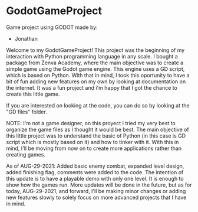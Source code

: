 # GodotGameProject

Game project using GODOT made by: 
* Jonathan

Welcome to my GodotGameProject!
This project was the beginning of my interaction with Python programming language in any scale. I bought a package from Zenva Academy, where the main objective was to create a simple game using the Godot game engine. This engine uses a GD script, which is based on Python. With that in mind, I took this oportunity to have a bit of fun adding new features on my own by looking at documentation on the internet. It was a fun project and i'm happy that I got the chance to create this little game. 

If you are interested on looking at the code, you can do so by looking at the "GD files" folder. 

NOTE: I'm not a game designer, on this proyect I tried my very best to organize the game files as I thought it would be best. The main objective of this little project was to understand the basic of Python (in this case is GD script which is mostly based on it) and how to tinker with it. With this in mind, I'll be moving from now on to create more applications rather than creating games.

As of AUG-29-2021: 
Added basic enemy combat, expanded level design, added finishing flag, comments were added to the code. The intention of this update is to have a playable demo with only one level. It is enough to show how the games run. More updates will be done in the future, but as for today, AUG-29-2021, and forward, I'll be making minor changes or adding new features slowly to solely focus on more advanced projects that I have in mind.
